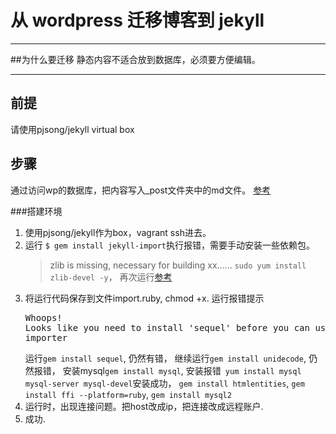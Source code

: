 # 从 wordpress 迁移博客到 jekyll
---
##为什么要迁移
静态内容不适合放到数据库，必须要方便编辑。

---
## 前提
请使用pjsong/jekyll virtual box
## 步骤
通过访问wp的数据库，把内容写入_post文件夹中的md文件。
[参考](https://import.jekyllrb.com/docs/home/)

###搭建环境
1. 使用pjsong/jekyll作为box，vagrant ssh进去。
2. 运行 `$ gem install jekyll-import`执行报错，需要手动安装一些依赖包。
    > zlib is missing, necessary for building xx......
    > `sudo yum install zlib-devel -y`， 再次运行[参考](https://github.com/flapjack/omnibus-flapjack/issues/72)
3. 将运行代码保存到文件import.ruby, chmod +x. 运行报错提示<pre>Whoops! Looks like you need to install 'sequel' before you can use this importer</pre> 运行`gem install sequel`, 仍然有错， 继续运行`gem install unidecode`, 仍然报错， 安装mysql`gem install mysql`, 安装报错` yum install mysql mysql-server mysql-devel`安装成功， `gem install htmlentities`, `gem install ffi --platform=ruby`, `gem install mysql2`
4. 运行时，出现连接问题。把host改成ip，把连接改成远程账户.
5. 成功.


